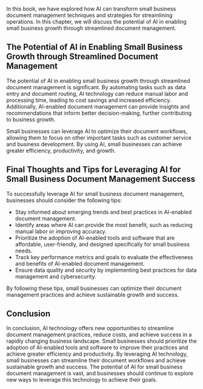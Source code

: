 
In this book, we have explored how AI can transform small business document management techniques and strategies for streamlining operations. In this chapter, we will discuss the potential of AI in enabling small business growth through streamlined document management.

The Potential of AI in Enabling Small Business Growth through Streamlined Document Management
---------------------------------------------------------------------------------------------

The potential of AI in enabling small business growth through streamlined document management is significant. By automating tasks such as data entry and document routing, AI technology can reduce manual labor and processing time, leading to cost savings and increased efficiency. Additionally, AI-enabled document management can provide insights and recommendations that inform better decision-making, further contributing to business growth.

Small businesses can leverage AI to optimize their document workflows, allowing them to focus on other important tasks such as customer service and business development. By using AI, small businesses can achieve greater efficiency, productivity, and growth.

Final Thoughts and Tips for Leveraging AI for Small Business Document Management Success
----------------------------------------------------------------------------------------

To successfully leverage AI for small business document management, businesses should consider the following tips:

* Stay informed about emerging trends and best practices in AI-enabled document management.
* Identify areas where AI can provide the most benefit, such as reducing manual labor or improving accuracy.
* Prioritize the adoption of AI-enabled tools and software that are affordable, user-friendly, and designed specifically for small business needs.
* Track key performance metrics and goals to evaluate the effectiveness and benefits of AI-enabled document management.
* Ensure data quality and security by implementing best practices for data management and cybersecurity.

By following these tips, small businesses can optimize their document management practices and achieve sustainable growth and success.

Conclusion
----------

In conclusion, AI technology offers new opportunities to streamline document management practices, reduce costs, and achieve success in a rapidly changing business landscape. Small businesses should prioritize the adoption of AI-enabled tools and software to improve their practices and achieve greater efficiency and productivity. By leveraging AI technology, small businesses can streamline their document workflows and achieve sustainable growth and success. The potential of AI for small business document management is vast, and businesses should continue to explore new ways to leverage this technology to achieve their goals.
